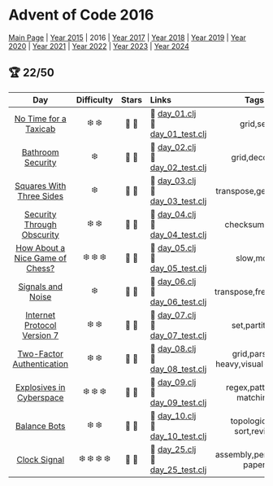 # Advent of Code 2016

[Main Page](https://adventofcode.com/2016) | [Year 2015](/src/aoclj/year_2015/) | 2016 | [Year 2017](/src/aoclj/year_2017/) | [Year 2018](/src/aoclj/year_2018/) | [Year 2019](/src/aoclj/year_2019/) | [Year 2020](/src/aoclj/year_2020/) | [Year 2021](/src/aoclj/year_2021/) | [Year 2022](/src/aoclj/year_2022/) | [Year 2023](/src/aoclj/year_2023/) | [Year 2024](/src/aoclj/year_2024/)

## :trophy: 22/50

| Day | Difficulty | Stars | Links | Tags |
|:---: | :---: | :---: | :--- | :----: |
[No Time for a Taxicab](http://www.adventofcode.com/2016/day/1)|:snowflake: :snowflake:|:star2: :star2:|:small_orange_diamond: [day_01.clj](/src/aoclj/year_2016/day_01.clj) <br /> :small_orange_diamond: [day_01_test.clj](/test/aoclj/year_2016/day_01_test.clj)|grid,set
[Bathroom Security](http://www.adventofcode.com/2016/day/2)|:snowflake:|:star2: :star2:|:small_orange_diamond: [day_02.clj](/src/aoclj/year_2016/day_02.clj) <br /> :small_orange_diamond: [day_02_test.clj](/test/aoclj/year_2016/day_02_test.clj)|grid,decode
[Squares With Three Sides](http://www.adventofcode.com/2016/day/3)|:snowflake:|:star2: :star2:|:small_orange_diamond: [day_03.clj](/src/aoclj/year_2016/day_03.clj) <br /> :small_orange_diamond: [day_03_test.clj](/test/aoclj/year_2016/day_03_test.clj)|transpose,geometry
[Security Through Obscurity](http://www.adventofcode.com/2016/day/4)|:snowflake: :snowflake:|:star2: :star2:|:small_orange_diamond: [day_04.clj](/src/aoclj/year_2016/day_04.clj) <br /> :small_orange_diamond: [day_04_test.clj](/test/aoclj/year_2016/day_04_test.clj)|checksum,ascii
[How About a Nice Game of Chess?](http://www.adventofcode.com/2016/day/5)|:snowflake: :snowflake: :snowflake:|:star2: :star2:|:small_orange_diamond: [day_05.clj](/src/aoclj/year_2016/day_05.clj) <br /> :small_orange_diamond: [day_05_test.clj](/test/aoclj/year_2016/day_05_test.clj)|slow,md5
[Signals and Noise](http://www.adventofcode.com/2016/day/6)|:snowflake:|:star2: :star2:|:small_orange_diamond: [day_06.clj](/src/aoclj/year_2016/day_06.clj) <br /> :small_orange_diamond: [day_06_test.clj](/test/aoclj/year_2016/day_06_test.clj)|transpose,frequency
[Internet Protocol Version 7](http://www.adventofcode.com/2016/day/7)|:snowflake: :snowflake:|:star2: :star2:|:small_orange_diamond: [day_07.clj](/src/aoclj/year_2016/day_07.clj) <br /> :small_orange_diamond: [day_07_test.clj](/test/aoclj/year_2016/day_07_test.clj)|set,partition
[Two-Factor Authentication](http://www.adventofcode.com/2016/day/8)|:snowflake: :snowflake:|:star2: :star2:|:small_orange_diamond: [day_08.clj](/src/aoclj/year_2016/day_08.clj) <br /> :small_orange_diamond: [day_08_test.clj](/test/aoclj/year_2016/day_08_test.clj)|grid,parse-heavy,visual-output
[Explosives in Cyberspace](http://www.adventofcode.com/2016/day/9)|:snowflake: :snowflake: :snowflake:|:star2: :star2:|:small_orange_diamond: [day_09.clj](/src/aoclj/year_2016/day_09.clj) <br /> :small_orange_diamond: [day_09_test.clj](/test/aoclj/year_2016/day_09_test.clj)|regex,pattern-matching
[Balance Bots](http://www.adventofcode.com/2016/day/10)|:snowflake: :snowflake:|:star2: :star2:|:small_orange_diamond: [day_10.clj](/src/aoclj/year_2016/day_10.clj) <br /> :small_orange_diamond: [day_10_test.clj](/test/aoclj/year_2016/day_10_test.clj)|topological-sort,revisit
[Clock Signal](http://www.adventofcode.com/2016/day/25)|:snowflake: :snowflake: :snowflake: :snowflake:|:star2: :star2:|:small_orange_diamond: [day_25.clj](/src/aoclj/year_2016/day_25.clj) <br /> :small_orange_diamond: [day_25_test.clj](/test/aoclj/year_2016/day_25_test.clj)|assembly,pen-and-paper
